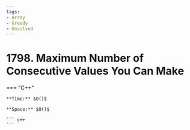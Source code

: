 ```yaml
---
tags:
- Array
- Greedy
- Unsolved
---
```



# 1798. Maximum Number of Consecutive Values You Can Make

=== "C++"

    **Time:** $O()$

    **Space:** $O()$

    ``` c++
    ```